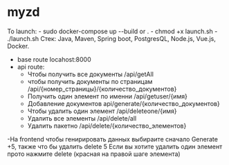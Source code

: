 # myzd

To launch:
    -  sudo docker-compose up --build
    or .
        - chmod +x launch.sh
        - ./launch.sh
 Стек:
 Java, Maven, Spring boot, PostgresQL, Node.js, Vue.js, Docker.
 
- base route locahost:8000
- api route:
    - Чтобы получить все документы /api/getAll
    - чтобы получить документы по страницам /api/{номер_страницы}/{количество_документов}
    - Получить один элемент по именни /api/getuser/{имя}
    - Добавление документов api/generate/{количество_документов} 
    - Чтобы удалить один элемент /api/deleteone/{имя}
    - Удалить все элементы /api/delete/all
    - Удалить пакетно /api/delete/{количество_элементов}
        
    
-На frontend чтобы генирировать данных выбираите сначало Generate +5, также что бы удалить delete 5
Если вы хотите удалить один элемент прото нажмите delete (красная на правой шаге элемента)

